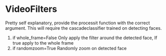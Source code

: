 # VideoFilters
Pretty self explanatory, provide the processit function with the correct argument. This will require the cascadeclassifier trained on detecting faces.
1. if whole_frame=False
  Only apply the filter around the detected face, If true apply to the whole frame
2. if randomzoom=True
  Randomly zoom on detected face
  
